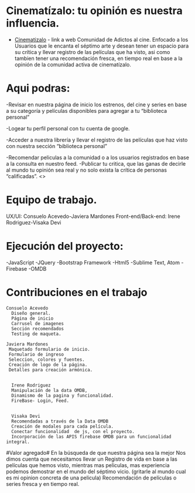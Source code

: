 # Cinematízalo: tu opinión es nuestra influencia.
  * [Cinematizalo](https://cinematizalo.firebaseapp.com/) - link a web
Comunidad de Adictos al cine.
Enfocado a los Usuarios que le encanta el séptimo arte y desean tener un espacio para su crítica y  llevar registro de las películas que ha  visto, asi como tambien tener una recomendación fresca, en tiempo real en base a la opinión de la comunidad activa de cinematízalo.

# Aqui podras:
-Revisar en nuestra página de inicio los estrenos, del cine y series en base a su categoría y películas disponibles para agregar a tu “biblioteca personal”

 -Logear tu  perfil personal con tu cuenta de google.

-Acceder a nuestra librería y llevar el registro de las películas que haz visto con nuestra sección “biblioteca personal”

-Recomendar peliculas a la comunidad o a los usuarios registrados en base a la consulta en nuestro feed.
-Publicar tu critica, que las ganas de decirle al mundo tu opinión  sea real y no solo exista la crítica de personas “calificadas”. <<por que tu opinion es nuestra influencia>>

# Equipo de trabajo.
UX/UI:                    Consuelo Acevedo-Javiera Mardones
Front-end/Back-end:       Irene Rodriguez-Visaka Devi

# Ejecución del proyecto:
 -JavaScript
 -JQuery
 -Bootstrap Framework
 -Html5
 -Sublime Text, Atom
 -Firebase
 -OMDB

# Contribuciones en el trabajo
    Consuelo Acevedo
      Diseño general.
      Página de inicio
      Carrusel de imagenes
      Sección recomendados
      Testing de maqueta.

    Javiera Mardones
     Maquetado formulario de inicio.
     Formulario de ingreso
     Seleccion, colores y fuentes.
     Creación de logo de la página.
     Detalles para creación armónica.


      Irene Rodriguez
      Manipulación de la data OMDB,
      Dinamismo de la pagina y funcionalidad.
      FireBase- Login, Feed.


      Visaka Devi
      Recomendadas a través de la Data OMDB
      Creación de modales para cada película.
      Conectar funcionalidad  de js, con el proyecto.
      Incorporación de las APIS firebase OMDB para un funcionalidad integral.

#Valor agregado#
En la búsqueda de que nuestra página sea la mejor Nos dimos cuenta que necesitamos llevar un Registro de vida en base a las películas que hemos visto, mientras mas peliculas, mas experiencia podemos demostrar en el mundo del séptimo vicio. (gritarle al mundo cual es mi opinion concreta de una pelicula)
Recomendación  de películas o series fresca y en tiempo real.
